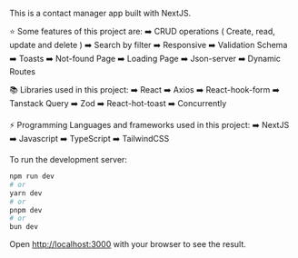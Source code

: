 This is a contact manager app built with NextJS.

⭐️ Some features of this project are:
➡️ CRUD operations ( Create, read, update and delete )
➡️ Search by filter
➡️ Responsive
➡️ Validation Schema
➡️ Toasts
➡️ Not-found Page
➡️ Loading Page
➡️ Json-server
➡️ Dynamic Routes


📚 Libraries used in this project:
➡️ React
➡️ Axios
➡️ React-hook-form
➡️ Tanstack Query
➡️ Zod
➡️ React-hot-toast
➡️ Concurrently


⚡️ Programming Languages and frameworks used in this project:
➡️ NextJS
➡️ Javascript
➡️ TypeScript
➡️ TailwindCSS

To run the development server:

```bash
npm run dev
# or
yarn dev
# or
pnpm dev
# or
bun dev
```

Open [http://localhost:3000](http://localhost:3000) with your browser to see the result.
